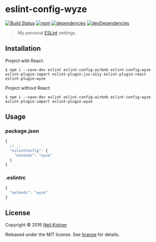 # eslint-config-wyze

[![Build Status][travis-image]][travis-url]
[![npm][npm-image]][npm-url]
[![dependencies][deps-image]][deps-url]
[![devDependencies][depsdev-image]][depsdev-url]

> My personal [ESLint](//github.com/eslint/eslint) settings.

## Installation

Project with React:

```shell
$ npm i --save-dev eslint eslint-config-airbnb eslint-config-wyze eslint-plugin-import eslint-plugin-jsx-a11y eslint-plugin-react eslint-plugin-wyze
```

Project without React:

```shell
$ npm i --save-dev eslint eslint-config-airbnb eslint-config-wyze eslint-plugin-import eslint-plugin-wyze
```

## Usage

### package.json

```js
{
  // ...
  "eslintConfig": {
    "extends": "wyze"
  }
}
```

### .eslintrc

```js
{
  "extends": "wyze"
}
```

## License

Copyright © 2016 [Neil Kistner](//github.com/wyze)

Released under the MIT license. See [license](license) for details.

[travis-image]: https://img.shields.io/travis/wyze/eslint-config-wyze.svg?style=flat-square
[travis-url]: https://travis-ci.org/wyze/eslint-config-wyze

[npm-image]: https://img.shields.io/npm/v/eslint-config-wyze.svg?style=flat-square
[npm-url]: https://npmjs.com/package/eslint-config-wyze

[deps-image]: https://img.shields.io/david/wyze/eslint-config-wyze.svg?style=flat-square
[deps-url]: https://david-dm.org/wyze/eslint-config-wyze

[depsdev-image]: https://img.shields.io/david/dev/wyze/eslint-config-wyze.svg?style=flat-square
[depsdev-url]: https://david-dm.org/wyze/eslint-config-wyze#info=devDependencies
